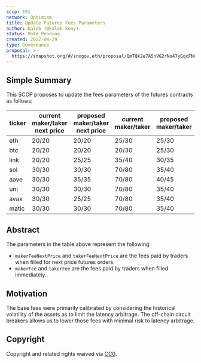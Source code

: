 ```yaml
---
sccp: 191
network: Optimism
title: Update Futures Fees Parameters
author: Kaleb (@kaleb-keny)
status: Vote_Pending
created: 2022-04-29
type: Governance
proposal: >-
  https://snapshot.org/#/snxgov.eth/proposal/QmTQk2e7A5nVG2rNo47yGqcFNAkMqUy4v1E5ajgeEtuzYc
---
```


## Simple Summary

<!--"If you can't explain it simply, you don't understand it well enough." Provide a simplified and layman-accessible explanation of the SCCP.-->

This SCCP proposes to update the fees parameters of the futures contracts as follows:

| **ticker** 	| **current maker/taker next price** 	| **proposed maker/taker next price** 	| **current maker/taker** 	| **proposed maker/taker** 	|
|------------	|------------------------------------	|-------------------------------------	|-------------------------	|--------------------------	|
| eth        	| 20/20                              	| 20/20                               	| 25/30                   	| 25/30                    	|
| btc        	| 20/20                              	| 20/20                               	| 20/30                   	| 25/30                    	|
| link       	| 20/20                              	| 25/25                               	| 35/40                   	| 30/35                    	|
| sol        	| 30/30                              	| 30/30                               	| 70/80                   	| 35/40                    	|
| aave       	| 30/30                              	| 35/35                               	| 70/80                   	| 40/45                    	|
| uni        	| 30/30                              	| 30/30                               	| 70/80                   	| 35/40                    	|
| avax       	| 30/30                              	| 25/25                               	| 70/80                   	| 35/40                    	|
| matic      	| 30/30                              	| 30/30                               	| 70/80                   	| 35/40                    	|

## Abstract

<!--A short (~200 word) description of the variable change proposed.-->

The parameters in the table above represent the following:
- `makerFeeNextPrice` and `takerFeeNextPrice` are the fees paid by traders when filled for next price futures orders.
- `makerFee` and `takerFee` are the fees paid by traders when filled immediately..

## Motivation

<!--The motivation is critical for SCCPs that want to update variables within Synthetix. It should clearly explain why the existing variable is not incentive aligned. SCCP submissions without sufficient motivation may be rejected outright.-->

The base fees were primarily calibrated by considering the historical volatility of the assets as to limit the latency arbitrage. The off-chain circuit breakers allows us to lower those fees with minimal  risk to latency arbitrage.

## Copyright

Copyright and related rights waived via [CC0](https://creativecommons.org/publicdomain/zero/1.0/).
